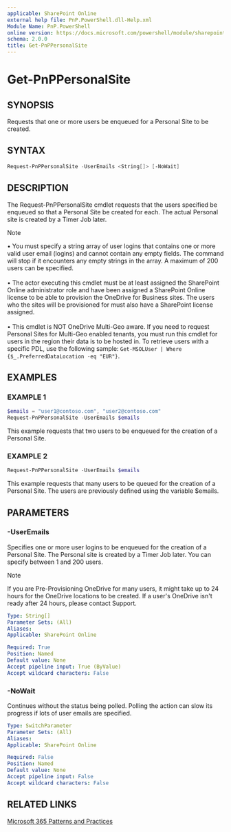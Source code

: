 ```yaml
---
applicable: SharePoint Online
external help file: PnP.PowerShell.dll-Help.xml
Module Name: PnP.PowerShell
online version: https://docs.microsoft.com/powershell/module/sharepoint-pnp/get-pnppersonalsite
schema: 2.0.0
title: Get-PnPPersonalSite
---
```


# Get-PnPPersonalSite

## SYNOPSIS
Requests that one or more users be enqueued for a Personal Site to be created.

## SYNTAX

```powershell
Request-PnPPersonalSite -UserEmails <String[]> [-NoWait]
```

## DESCRIPTION

The Request-PnPPersonalSite cmdlet requests that the users specified be enqueued so that a Personal Site be created for each. The actual Personal site is created by a Timer Job later.

> [!NOTE]
> • You must specify a string array of user logins that contains one or more valid user email (logins) and cannot contain any empty fields. The command will stop if it encounters any empty strings in the array. A maximum of 200 users can be specified. <br/><br/>• The actor executing this cmdlet must be at least assigned the SharePoint Online administrator role and have been assigned a SharePoint Online license to be able to provision the OneDrive for Business sites. The users who the sites will be provisioned for must also have a SharePoint license assigned. <br/><br/>•  This cmdlet is NOT OneDrive Multi-Geo aware. If you need to request Personal Sites for Multi-Geo enabled tenants, you must run this cmdlet for users in the region their data is to be hosted in. To retrieve users with a specific PDL, use the following sample: `Get-MSOLUser | Where {$_.PreferredDataLocation -eq "EUR"}`.

## EXAMPLES

### EXAMPLE 1
```powershell
$emails = "user1@contoso.com", "user2@contoso.com"
Request-PnPPersonalSite -UserEmails $emails
```

This example requests that two users to be enqueued for the creation of a Personal Site.

### EXAMPLE 2
```powershell
Request-PnPPersonalSite -UserEmails $emails
```

This example requests that many users to be queued for the creation of a Personal Site. The users are previously defined using the variable $emails.

## PARAMETERS

### -UserEmails

Specifies one or more user logins to be enqueued for the creation of a Personal Site. The Personal site is created by a Timer Job later. You can specify between 1 and 200 users.
> [!NOTE]
> If you are Pre-Provisioning OneDrive for many users, it might take up to 24 hours for the OneDrive locations to be created. If a user's OneDrive isn't ready after 24 hours, please contact Support.

```yaml
Type: String[]
Parameter Sets: (All)
Aliases:
Applicable: SharePoint Online

Required: True
Position: Named
Default value: None
Accept pipeline input: True (ByValue)
Accept wildcard characters: False
```

### -NoWait

Continues without the status being polled. Polling the action can slow its progress if lots of user emails are specified.

```yaml
Type: SwitchParameter
Parameter Sets: (All)
Aliases:
Applicable: SharePoint Online

Required: False
Position: Named
Default value: None
Accept pipeline input: False
Accept wildcard characters: False
```

## RELATED LINKS

[Microsoft 365 Patterns and Practices](https://aka.ms/m365pnp)